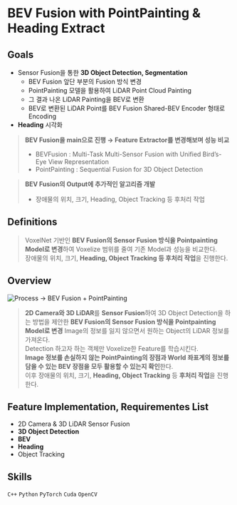 # BEV Fusion with PointPainting & Heading Extract

## Goals

- Sensor Fusion을 통한 **3D Object Detection, Segmentation**
  - BEV Fusion 앞단 부분의 Fusion 방식 변경
  - PointPainting 모델을 활용하여 LiDAR Point Cloud Painting
  - 그 결과 나온 LiDAR Painting을 BEV로 변환
  - BEV로 변환된 LiDAR Point를 BEV Fusion Shared-BEV Encoder 형태로 Encoding
- **Heading** 시각화

> **BEV Fusion을 main으로 진행 → Feature Extractor를 변경해보며 성능 비교**
> 
> - BEVFusion : Multi-Task Multi-Sensor Fusion with Unified Bird’s-Eye View Representation
> - PointPainting : Sequential Fusion for 3D Object Detection

> **BEV Fusion의 Output에 추가적인 알고리즘 개발**
> 
> - 장애물의 위치, 크기, Heading, Object Tracking 등 후처리 작업 

## Definitions

> VoxelNet 기반인 **BEV Fusion의 Sensor Fusion 방식을 Pointpainting Model로 변경**하여 Voxelize 범위를 줄여 기존 Model과 성능을 비교한다. <br>
장애물의 위치, 크기, **Heading, Object Tracking 등 후처리 작업**을 진행한다.
> 

## Overview
<img src = "https://www.notion.so/image/https%3A%2F%2Fs3-us-west-2.amazonaws.com%2Fsecure.notion-static.com%2Fb17daaef-a691-4340-8c69-d14d42b4e96e%2FBEV_Fusion__PointPainting.png?table=block&id=49c258e5-f892-420a-b54f-3b408f62b062&spaceId=b8076850-8628-41ea-9b5e-a3111230d0da&width=2000&userId=f870e9fc-2ee6-43cd-9de6-36b30dcf91c5&cache=v2" alt = "Process → BEV Fusion + PointPainting " />

> **2D Camera와 3D LiDAR**를 **Sensor Fusion**하여 3D Object Detection을 하는 방법을 제안한 **BEV Fusion의 Sensor Fusion 방식을 Pointpainting Model로 변경**
Image의 정보를 잃지 않으면서 원하는 Object의 LiDAR 정보를 가져온다. 
> <br> Detection 하고자 하는 객체만 Voxelize한 Feature를 학습시킨다. 
> <br> **Image 정보를 손실하지 않는 PointPainting의 장점과 World 좌표계의 정보를 담을 수 있는 BEV 장점을 모두 활용할 수 있는지 확인**한다.
> <br> 이후 장애물의 위치, 크기, **Heading, Object Tracking** 등 **후처리 작업**을 진행한다.

## Feature Implementation, Requirementes List 

- 2D Camera & 3D LiDAR Sensor Fusion
- **3D Object Detection**
- **BEV**
- **Heading**
- Object Tracking

## Skills

`C++` `Python` `PyTorch` `Cuda` `OpenCV`
